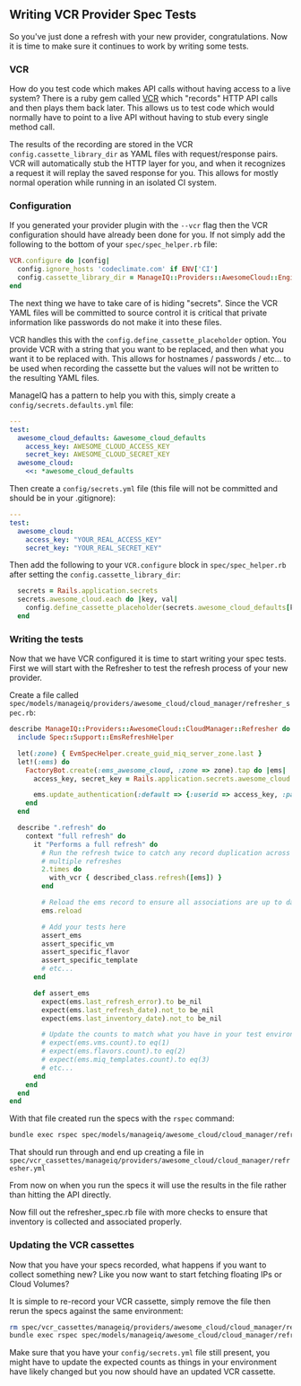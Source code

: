 ## Writing VCR Provider Spec Tests

So you've just done a refresh with your new provider, congratulations.  Now it is time to make sure it continues to work by writing some tests.

### VCR

How do you test code which makes API calls without having access to a live system?  There is a ruby gem called [VCR](https://github.com/vcr/vcr) which "records" HTTP API calls and then plays them back later.  This allows us to test code which would normally have to point to a live API without having to stub every single method call.

The results of the recording are stored in the VCR `config.cassette_library_dir` as YAML files with request/response pairs.  VCR will automatically stub the HTTP layer for you, and when it recognizes a request it will replay the saved response for you.  This allows for mostly normal operation while running in an isolated CI system.

### Configuration

If you generated your provider plugin with the `--vcr` flag then the VCR configuration should have already been done for you.  If not simply add the following to the bottom of your `spec/spec_helper.rb` file:
```ruby
VCR.configure do |config|
  config.ignore_hosts 'codeclimate.com' if ENV['CI']
  config.cassette_library_dir = ManageIQ::Providers::AwesomeCloud::Engine.root.join('spec/vcr_cassettes')
end
```

The next thing we have to take care of is hiding "secrets".  Since the VCR YAML files will be committed to source control it is critical that private information like passwords do not make it into these files.

VCR handles this with the `config.define_cassette_placeholder` option.  You provide VCR with a string that you want to be replaced, and then what you want it to be replaced with.  This allows for hostnames / passwords / etc... to be used when recording the cassette but the values will not be written to the resulting YAML files.

ManageIQ has a pattern to help you with this, simply create a `config/secrets.defaults.yml` file:
```yaml
---
test:
  awesome_cloud_defaults: &awesome_cloud_defaults
    access_key: AWESOME_CLOUD_ACCESS_KEY
    secret_key: AWESOME_CLOUD_SECRET_KEY
  awesome_cloud:
    <<: *awesome_cloud_defaults
```

Then create a `config/secrets.yml` file (this file will not be committed and should be in your .gitignore):
```yaml
---
test:
  awesome_cloud:
    access_key: "YOUR_REAL_ACCESS_KEY"
    secret_key: "YOUR_REAL_SECRET_KEY"
```

Then add the following to your `VCR.configure` block in `spec/spec_helper.rb` after setting the `config.cassette_library_dir`:
```ruby
  secrets = Rails.application.secrets
  secrets.awesome_cloud.each do |key, val|
    config.define_cassette_placeholder(secrets.awesome_cloud_defaults[key]) { val }
  end
```

### Writing the tests

Now that we have VCR configured it is time to start writing your spec tests.  First we will start with the Refresher to test the refresh process of your new provider.

Create a file called `spec/models/manageiq/providers/awesome_cloud/cloud_manager/refresher_spec.rb`:
```ruby
describe ManageIQ::Providers::AwesomeCloud::CloudManager::Refresher do
  include Spec::Support::EmsRefreshHelper

  let(:zone) { EvmSpecHelper.create_guid_miq_server_zone.last }
  let!(:ems) do
    FactoryBot.create(:ems_awesome_cloud, :zone => zone).tap do |ems|
      access_key, secret_key = Rails.application.secrets.awesome_cloud.values_at(:access_key, :secret_key)

      ems.update_authentication(:default => {:userid => access_key, :password => secret_key})
    end
  end

  describe ".refresh" do
    context "full refresh" do
      it "Performs a full refresh" do
        # Run the refresh twice to catch any record duplication across
        # multiple refreshes
        2.times do
          with_vcr { described_class.refresh([ems]) }
        end

        # Reload the ems record to ensure all associations are up to date
        ems.reload

        # Add your tests here
        assert_ems
        assert_specific_vm
        assert_specific_flavor
        assert_specific_template
        # etc...
      end

      def assert_ems
        expect(ems.last_refresh_error).to be_nil
        expect(ems.last_refresh_date).not_to be_nil
        expect(ems.last_inventory_date).not_to be_nil

        # Update the counts to match what you have in your test environment
        # expect(ems.vms.count).to eq(1)
        # expect(ems.flavors.count).to eq(2)
        # expect(ems.miq_templates.count).to eq(3)
        # etc...
      end
    end
  end
end
```

With that file created run the specs with the `rspec` command:
```bash
bundle exec rspec spec/models/manageiq/awesome_cloud/cloud_manager/refresher_spec.rb
```

That should run through and end up creating a file in `spec/vcr_cassettes/manageiq/providers/awesome_cloud/cloud_manager/refresher.yml`

From now on when you run the specs it will use the results in the file rather than hitting the API directly.

Now fill out the refresher_spec.rb file with more checks to ensure that inventory is collected and associated properly.

### Updating the VCR cassettes

Now that you have your specs recorded, what happens if you want to collect something new?  Like you now want to start fetching floating IPs or Cloud Volumes?

It is simple to re-record your VCR cassette, simply remove the file then rerun the specs against the same environment:
```bash
rm spec/vcr_cassettes/manageiq/providers/awesome_cloud/cloud_manager/refresher.yml
bundle exec rspec spec/models/manageiq/awesome_cloud/cloud_manager/refresher_spec.rb
```

Make sure that you have your `config/secrets.yml` file still present, you might have to update the expected counts as things in your environment have likely changed but you now should have an updated VCR cassette.

